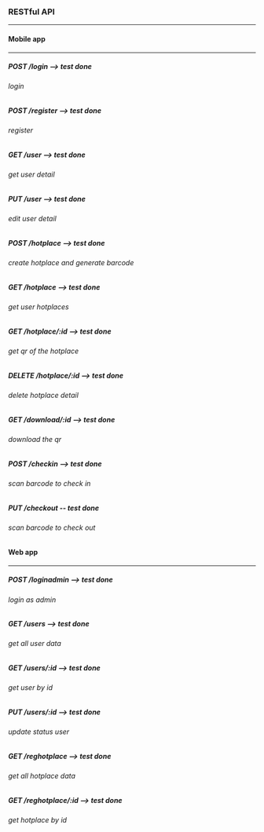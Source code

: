 ### RESTful API
---

#### Mobile app
---
##### POST /login --> test done
###### login

##### POST /register --> test done
###### register

##### GET /user --> test done
###### get user detail 

##### PUT /user --> test done
###### edit user detail

##### POST /hotplace --> test done
###### create hotplace and generate barcode

##### GET /hotplace --> test done
###### get user hotplaces

##### GET /hotplace/:id --> test done
###### get qr of the hotplace

##### DELETE /hotplace/:id --> test done
###### delete hotplace detail

##### GET /download/:id --> test done
###### download the qr

##### POST /checkin --> test done
###### scan barcode to check in

##### PUT /checkout -- test done
###### scan barcode to check out


#### Web app
---
##### POST /loginadmin --> test done
###### login as admin

##### GET /users --> test done
###### get all user data

##### GET /users/:id --> test done
###### get user by id

##### PUT /users/:id --> test done
###### update status user

##### GET /reghotplace --> test done
###### get all hotplace data

##### GET /reghotplace/:id --> test done
###### get hotplace by id


